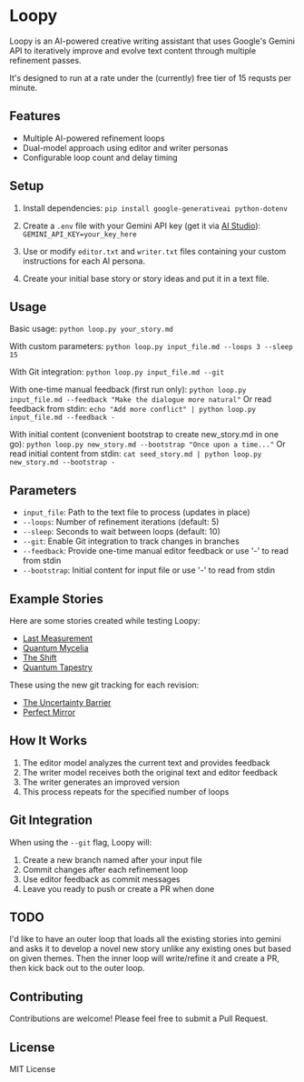 # Loopy

Loopy is an AI-powered creative writing assistant that uses Google's Gemini API to iteratively improve and evolve text content through multiple refinement passes.

It's designed to run at a rate under the (currently) free tier of 15 requsts per minute.

## Features

- Multiple AI-powered refinement loops
- Dual-model approach using editor and writer personas
- Configurable loop count and delay timing

## Setup

1. Install dependencies:
   `pip install google-generativeai python-dotenv`

2. Create a `.env` file with your Gemini API key (get it via [AI Studio](https://aistudio.google.com/app/apikey)):
   `GEMINI_API_KEY=your_key_here`

3. Use or modify `editor.txt` and `writer.txt` files containing your custom instructions for each AI persona.

4. Create your initial base story or story ideas and put it in a text file.

## Usage

Basic usage:
`python loop.py your_story.md`

With custom parameters:
`python loop.py input_file.md --loops 3 --sleep 15`

With Git integration:
`python loop.py input_file.md --git`

With one-time manual feedback (first run only):
`python loop.py input_file.md --feedback "Make the dialogue more natural"`
Or read feedback from stdin:
`echo "Add more conflict" | python loop.py input_file.md --feedback -`

With initial content (convenient bootstrap to create new_story.md in one go):
`python loop.py new_story.md --bootstrap "Once upon a time..."`
Or read initial content from stdin:
`cat seed_story.md | python loop.py new_story.md --bootstrap -`

## Parameters

- `input_file`: Path to the text file to process (updates in place)
- `--loops`: Number of refinement iterations (default: 5)
- `--sleep`: Seconds to wait between loops (default: 10)
- `--git`: Enable Git integration to track changes in branches
- `--feedback`: Provide one-time manual editor feedback or use '-' to read from stdin
- `--bootstrap`: Initial content for input file or use '-' to read from stdin

## Example Stories

Here are some stories created while testing Loopy:

- [Last Measurement](stories/last_measurement.md)
- [Quantum Mycelia](stories/quantum_mycelia.md)
- [The Shift](stories/the_shift.md)
- [Quantum Tapestry](stories/quantum_tapestry.md)

These using the new git tracking for each revision:

- [The Uncertainty Barrier](stories/uncertainty_barrier.md)
- [Perfect Mirror](stories/perfect_mirror.md)

## How It Works

1. The editor model analyzes the current text and provides feedback
2. The writer model receives both the original text and editor feedback
3. The writer generates an improved version
4. This process repeats for the specified number of loops

## Git Integration

When using the `--git` flag, Loopy will:
1. Create a new branch named after your input file
2. Commit changes after each refinement loop
3. Use editor feedback as commit messages
4. Leave you ready to push or create a PR when done

## TODO

I'd like to have an outer loop that loads all the existing stories into gemini and asks it to develop a novel new story unlike any existing ones but based on given themes. Then the inner loop will write/refine it and create a PR, then kick back out to the outer loop.

## Contributing

Contributions are welcome! Please feel free to submit a Pull Request.

## License

MIT License
